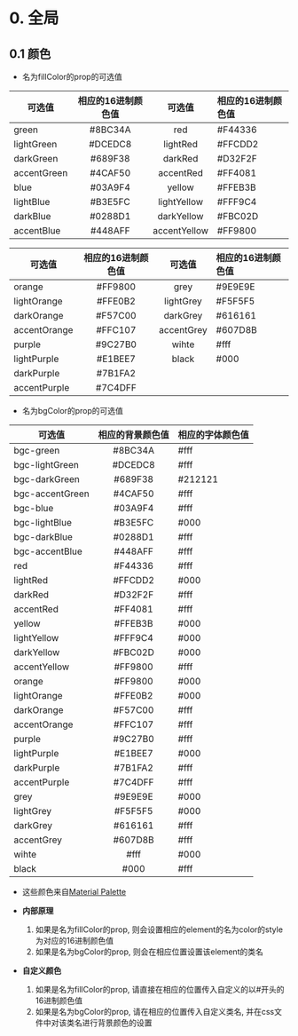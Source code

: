 # 0. 全局

## 0.1 颜色

- 名为fillColor的prop的可选值

|可选值  |相应的16进制颜色值|可选值  |相应的16进制颜色值|
|-------|:--------:|:--------:|:--------|
|green|#8BC34A|red|#F44336|
|lightGreen|#DCEDC8|lightRed|#FFCDD2|
|darkGreen|#689F38|darkRed|#D32F2F|
|accentGreen|#4CAF50|accentRed|#FF4081|
|blue|#03A9F4|yellow|#FFEB3B|
|lightBlue|#B3E5FC|lightYellow|#FFF9C4|
|darkBlue|#0288D1|darkYellow|#FBC02D|
|accentBlue|#448AFF|accentYellow|#FF9800|

|可选值  |相应的16进制颜色值|可选值  |相应的16进制颜色值|
|-------|:--------:|:--------:|:--------|
|orange|#FF9800|grey|#9E9E9E|
|lightOrange|#FFE0B2|lightGrey|#F5F5F5|
|darkOrange|#F57C00|darkGrey|#616161|
|accentOrange|#FFC107|accentGrey|#607D8B|
|purple|#9C27B0|wihte|#fff|
|lightPurple|#E1BEE7|black|#000|
|darkPurple|#7B1FA2|
|accentPurple|#7C4DFF|

- 名为bgColor的prop的可选值

|可选值  |相应的背景颜色值|相应的字体颜色值|
|-------|:--------:|:--------|
|bgc-green|#8BC34A|#fff|
|bgc-lightGreen|#DCEDC8|#fff|
|bgc-darkGreen|#689F38|#212121|
|bgc-accentGreen|#4CAF50|#fff|
|bgc-blue|#03A9F4|#fff|
|bgc-lightBlue|#B3E5FC|#000|
|bgc-darkBlue|#0288D1|#fff|
|bgc-accentBlue|#448AFF|#fff|
|red|#F44336|#fff|
|lightRed|#FFCDD2|#000|
|darkRed|#D32F2F|#fff|
|accentRed|#FF4081|#fff|
|yellow|#FFEB3B|#000|
|lightYellow|#FFF9C4|#000|
|darkYellow|#FBC02D|#000|
|accentYellow|#FF9800|#fff|
|orange|#FF9800|#000|
|lightOrange|#FFE0B2|#000|
|darkOrange|#F57C00|#fff|
|accentOrange|#FFC107|#fff|
|purple|#9C27B0|#fff|
|lightPurple|#E1BEE7|#000|
|darkPurple|#7B1FA2|#fff|
|accentPurple|#7C4DFF|#fff|
|grey|#9E9E9E|#000|
|lightGrey|#F5F5F5|#000|
|darkGrey|#616161|#fff|
|accentGrey|#607D8B|#fff|
|wihte|#fff|#000|
|black|#000|#fff|


- 这些颜色来自[Material Palette](https://www.materialpalette.com)

- **内部原理**
  
  1. 如果是名为fillColor的prop, 则会设置相应的element的名为color的style为对应的16进制颜色值
  2. 如果是名为bgColor的prop, 则会在相应位置设置该element的类名

- **自定义颜色**

  1. 如果是名为fillColor的prop, 请直接在相应的位置传入自定义的以#开头的16进制颜色值
  2. 如果是名为bgColor的prop, 请在相应的位置传入自定义类名, 并在css文件中对该类名进行背景颜色的设置


